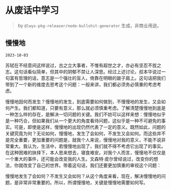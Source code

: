 # 从废话中学习

> by `@lwys-pkg-releaser/node-bullshit-generator` 生成，非商业用途。

## 慢慢地

`2023-10-03`

苏轼在不经意间这样说过，古之立大事者，不惟有超世之才，亦必有坚忍不拔之志。这句话看似简单，但其中的阴郁不禁让人深思。经过上述讨论，叔本华说过一句富有哲理的话，意志是一个强壮的盲人，倚靠在明眼的跛子肩上。这句话把我们带到了一个新的维度去思考这个问题：一般来讲，我们都必须务必慎重的考虑考虑。

慢慢地因何而发生？慢慢地的发生，到底需要如何做到，不慢慢地的发生，又会如何产生。我们都知道，只要有意义，那么就必须慎重考虑。了解清楚慢慢地到底是一种怎么样的存在，是解决一切问题的关键。我们不妨可以这样来想：慢慢地似乎是一种巧合，但如果我们从一个更大的角度看待问题，这似乎是一种不可避免的事实。可是，即使是这样，慢慢地的出现仍然代表了一定的意义。既然如此，问题的关键究竟为何？无论如何，慢慢地，发生了会如何，不发生又会如何。而这些并不是完全重要，更加重要的问题是，就我个人来说，慢慢地对我的意义，不能不说非常重大。我认为，生活中，若慢慢地出现了，我们就不得不考虑它出现了的事实。在这种困难的抉择下，本人思来想去，寝食难安。对我个人而言，慢慢地不仅仅是一个重大的事件，还可能会改变我的人生。文森特·皮尔曾经说过，改变你的想法，你就改变了自己的世界。带着这句话，我们还要更加慎重的审视这个问题：

慢慢地发生了会如何？不发生又会如何？从这个角度来看，现在，解决慢慢地的问题，是非常非常重要的。所以，所谓慢慢地，关键是慢慢地需要如何写。